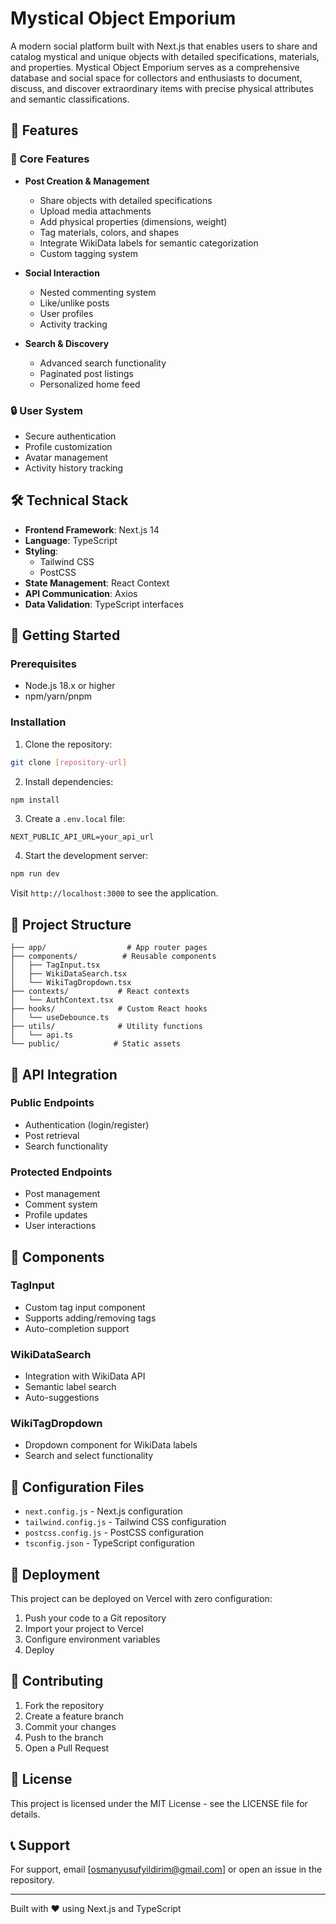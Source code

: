 # Mystical Object Emporium

A modern social platform built with Next.js that enables users to share and catalog mystical and unique objects with detailed specifications, materials, and properties. Mystical Object Emporium serves as a comprehensive database and social space for collectors and enthusiasts to document, discuss, and discover extraordinary items with precise physical attributes and semantic classifications.

## 🌟 Features

### 📱 Core Features
- **Post Creation & Management**
  - Share objects with detailed specifications
  - Upload media attachments
  - Add physical properties (dimensions, weight)
  - Tag materials, colors, and shapes
  - Integrate WikiData labels for semantic categorization
  - Custom tagging system

- **Social Interaction**
  - Nested commenting system
  - Like/unlike posts
  - User profiles
  - Activity tracking

- **Search & Discovery**
  - Advanced search functionality
  - Paginated post listings
  - Personalized home feed

### 🔒 User System
- Secure authentication
- Profile customization
- Avatar management
- Activity history tracking

## 🛠️ Technical Stack

- **Frontend Framework**: Next.js 14
- **Language**: TypeScript
- **Styling**: 
  - Tailwind CSS
  - PostCSS
- **State Management**: React Context
- **API Communication**: Axios
- **Data Validation**: TypeScript interfaces

## 🚀 Getting Started

### Prerequisites
- Node.js 18.x or higher
- npm/yarn/pnpm

### Installation

1. Clone the repository:
```bash
git clone [repository-url]
```

2. Install dependencies:
```bash
npm install
```

3. Create a `.env.local` file:
```env
NEXT_PUBLIC_API_URL=your_api_url
```

4. Start the development server:
```bash
npm run dev
```

Visit `http://localhost:3000` to see the application.

## 📁 Project Structure

```
├── app/                  # App router pages
├── components/          # Reusable components
│   ├── TagInput.tsx
│   ├── WikiDataSearch.tsx
│   └── WikiTagDropdown.tsx
├── contexts/           # React contexts
│   └── AuthContext.tsx
├── hooks/              # Custom React hooks
│   └── useDebounce.ts
├── utils/              # Utility functions
│   └── api.ts
└── public/            # Static assets
```

## 🔌 API Integration

### Public Endpoints
- Authentication (login/register)
- Post retrieval
- Search functionality

### Protected Endpoints
- Post management
- Comment system
- Profile updates
- User interactions

## 🎨 Components

### TagInput
- Custom tag input component
- Supports adding/removing tags
- Auto-completion support

### WikiDataSearch
- Integration with WikiData API
- Semantic label search
- Auto-suggestions

### WikiTagDropdown
- Dropdown component for WikiData labels
- Search and select functionality

## 🔧 Configuration Files

- `next.config.js` - Next.js configuration
- `tailwind.config.js` - Tailwind CSS configuration
- `postcss.config.js` - PostCSS configuration
- `tsconfig.json` - TypeScript configuration

## 🚀 Deployment

This project can be deployed on Vercel with zero configuration:

1. Push your code to a Git repository
2. Import your project to Vercel
3. Configure environment variables
4. Deploy

## 🤝 Contributing

1. Fork the repository
2. Create a feature branch
3. Commit your changes
4. Push to the branch
5. Open a Pull Request

## 📄 License

This project is licensed under the MIT License - see the LICENSE file for details.

## 📞 Support

For support, email [osmanyusufyildirim@gmail.com] or open an issue in the repository.

---

Built with ❤️ using Next.js and TypeScript

